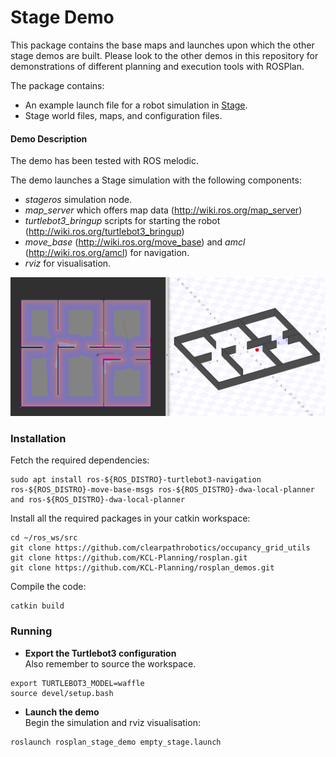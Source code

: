 # Stage Demo

This package contains the base maps and launches upon which the other stage demos are built. Please look to the other demos in this repository for demonstrations of different planning and execution tools with ROSPlan.

The package contains:
- An example launch file for a robot simulation in [Stage](http://wiki.ros.org/stage).
- Stage world files, maps, and configuration files.

#### Demo Description

The demo has been tested with ROS melodic.

The demo launches a Stage simulation with the following components:
- *stageros* simulation node.
- *map_server* which offers map data (http://wiki.ros.org/map_server)
- *turtlebot3_bringup* scripts for starting the robot (http://wiki.ros.org/turtlebot3_bringup)
- *move_base* (http://wiki.ros.org/move_base) and *amcl* (http://wiki.ros.org/amcl) for navigation.
- *rviz* for visualisation.

![demo screenshot](stage_demo.png)

### Installation

Fetch the required dependencies:
```
sudo apt install ros-${ROS_DISTRO}-turtlebot3-navigation ros-${ROS_DISTRO}-move-base-msgs ros-${ROS_DISTRO}-dwa-local-planner and ros-${ROS_DISTRO}-dwa-local-planner
```

Install all the required packages in your catkin workspace:
```
cd ~/ros_ws/src
git clone https://github.com/clearpathrobotics/occupancy_grid_utils
git clone https://github.com/KCL-Planning/rosplan.git
git clone https://github.com/KCL-Planning/rosplan_demos.git
```
Compile the code:
```
catkin build
```

### Running

-  **Export the Turtlebot3 configuration**  
Also remember to source the workspace.
```
export TURTLEBOT3_MODEL=waffle
source devel/setup.bash
```
- **Launch the demo**  
Begin the simulation and rviz visualisation:
```
roslaunch rosplan_stage_demo empty_stage.launch
```
